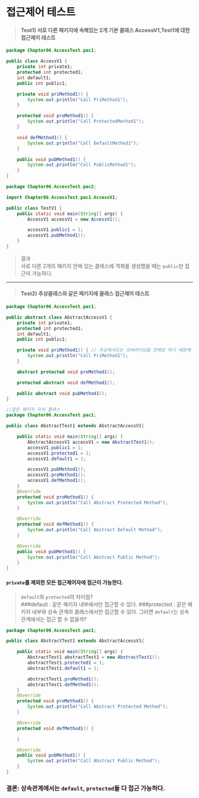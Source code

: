 # 접근제어 테스트

> #### Test1) 서로 다른 패키지에 속해있는 2개 기본 클래스 AccessV1,Test1에 대한 접근제어 테스트
```java
package Chapter06.AccessTest.pac1;

public class AccessV1 {
    private int private1;
    protected int protected1;
    int default1;
    public int public1;

    private void priMethod1() {
        System.out.println("Call PriMethod1");
    }

    protected void proMethod1() {
        System.out.println("Call ProtectedMethod1");
    }

    void defMethod1() {
        System.out.println("Call DefaultMethod1");
    }

    public void pubMethod1() {
        System.out.println("Call PublicMethod1");
    }
}
```
```java
package Chapter06.AccessTest.pac2;

import Chapter06.AccessTest.pac1.AccessV1;

public class TestV1 {
    public static void main(String[] args) {
        AccessV1 accessV1 = new AccessV1();

        accessV1.public1 = 1;
        accessV1.pubMethod1();
    }
}
```
> 결과<br>
서로 다른 2개의 패키지 안에 있는 클래스에 객체를 생성했을 때는 `public`만 접근이 가능하다.

---
> #### Test2) 추상클래스와 같은 패키지에 클래스 접근제어 테스트
```java
package Chapter06.AccessTest.pac1;

public abstract class AbstractAccessV1 {
    private int private1;
    protected int protected1;
    int default1;
    public int public1;

    private void priMethod1() { // 추상메서드는 오버라이딩을 전제로 하기 때문에 private으로 선언할 수 없다.
        System.out.println("Call PriMethod1");
    }

    abstract protected void proMethod1();

    protected abstract void defMethod1();

    public abstract void pubMethod1();
}
```
```java
//같은 패키지 자식 클래스
package Chapter06.AccessTest.pac1;

public class AbstractTest1 extends AbstractAccessV1{

    public static void main(String[] args) {
        AbstractAccessV1 accessV1 = new AbstractTest1();
        accessV1.public1 = 1;
        accessV1.protected1 = 1;
        accessV1.default1 = 1;

        accessV1.pubMethod1();
        accessV1.proMethod1();
        accessV1.defMethod1();
    }
    @Override
    protected void proMethod1() {
        System.out.println("Call Abstract Protected Method");
    }

    @Override
    protected void defMethod1() {
        System.out.println("Call Abstract Default Method");
    }

    @Override
    public void pubMethod1() {
        System.out.println("Call Abstract Public Method");
    }
}
```
#### `private`를 제외한 모든 접근제어자에 접근이 가능한다.

> `default`와 `protected`의 차이점? <br>
> ###default : 같은 패키지 내부에서만 접근할 수 있다.
> ###protected : 같은 패키지 내부와 상속 관계의 클래스에서만 접근할 수 있다.
> 그러면 `default`는 상속 관계에서는 접근 할 수 없을까?

```java
package Chapter06.AccessTest.pac1;

public class AbstractTest1 extends AbstractAccessV1{

    public static void main(String[] args) {
        AbstractTest1 abstractTest1 = new AbstractTest1();
        abstractTest1.protected1 = 1;
        abstractTest1.default1 = 1;

        abstractTest1.proMethod1();
        abstractTest1.defMethod1();
    }
    @Override
    protected void proMethod1() {
        System.out.println("Call Abstract Protected Method");
    }

    @Override
    protected void defMethod1() {

    }

    @Override
    public void pubMethod1() {
        System.out.println("Call Abstract Public Method");
    }
}
```
### 결론: 상속관계에서는 `default`, `protected`둘 다 접근 가능하다.